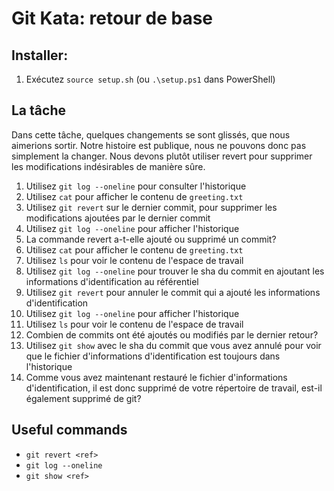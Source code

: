 # Git Kata: retour de base
## Installer:

1. Exécutez `source setup.sh` (ou `.\setup.ps1` dans PowerShell)

## La tâche

Dans cette tâche, quelques changements se sont glissés, que nous aimerions sortir. Notre histoire est publique, nous ne pouvons donc pas simplement la changer. Nous devons plutôt utiliser revert pour supprimer les modifications indésirables de manière sûre.

1. Utilisez `git log --oneline` pour consulter l'historique
2. Utilisez `cat` pour afficher le contenu de `greeting.txt`
3. Utilisez `git revert` sur le dernier commit, pour supprimer les modifications ajoutées par le dernier commit
4. Utilisez `git log --oneline` pour afficher l'historique
5. La commande revert a-t-elle ajouté ou supprimé un commit?
6. Utilisez `cat` pour afficher le contenu de `greeting.txt`
7. Utilisez `ls` pour voir le contenu de l'espace de travail
8. Utilisez `git log --oneline` pour trouver le sha du commit en ajoutant les informations d'identification au référentiel
9. Utilisez `git revert` pour annuler le commit qui a ajouté les informations d'identification
10. Utilisez `git log --oneline` pour afficher l'historique
11. Utilisez `ls` pour voir le contenu de l'espace de travail
12. Combien de commits ont été ajoutés ou modifiés par le dernier retour?
13. Utilisez `git show` avec le sha du commit que vous avez annulé pour voir que le fichier d'informations d'identification est toujours dans l'historique
14. Comme vous avez maintenant restauré le fichier d'informations d'identification, il est donc supprimé de votre répertoire de travail, est-il également supprimé de git?

## Useful commands
- `git revert <ref>`
- `git log --oneline`
- `git show <ref>`
